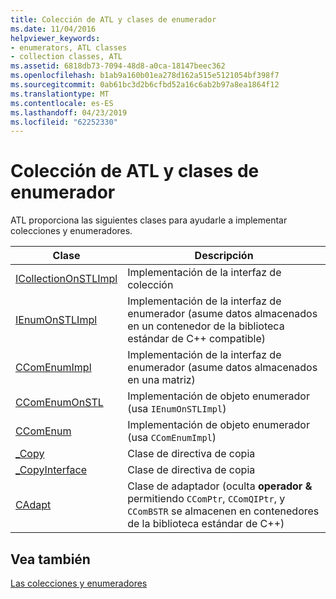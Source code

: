 ```yaml
---
title: Colección de ATL y clases de enumerador
ms.date: 11/04/2016
helpviewer_keywords:
- enumerators, ATL classes
- collection classes, ATL
ms.assetid: 6818db73-7094-48d8-a0ca-18147beec362
ms.openlocfilehash: b1ab9a160b01ea278d162a515e5121054bf398f7
ms.sourcegitcommit: 0ab61bc3d2b6cfbd52a16c6ab2b97a8ea1864f12
ms.translationtype: MT
ms.contentlocale: es-ES
ms.lasthandoff: 04/23/2019
ms.locfileid: "62252330"
---
```

# <a name="atl-collection-and-enumerator-classes"></a>Colección de ATL y clases de enumerador

ATL proporciona las siguientes clases para ayudarle a implementar colecciones y enumeradores.

|Clase|Descripción|
|-----------|-----------------|
|[ICollectionOnSTLImpl](../atl/reference/icollectiononstlimpl-class.md)|Implementación de la interfaz de colección|
|[IEnumOnSTLImpl](../atl/reference/ienumonstlimpl-class.md)|Implementación de la interfaz de enumerador (asume datos almacenados en un contenedor de la biblioteca estándar de C++ compatible)|
|[CComEnumImpl](../atl/reference/ccomenumimpl-class.md)|Implementación de la interfaz de enumerador (asume datos almacenados en una matriz)|
|[CComEnumOnSTL](../atl/reference/ccomenumonstl-class.md)|Implementación de objeto enumerador (usa `IEnumOnSTLImpl`)|
|[CComEnum](../atl/reference/ccomenum-class.md)|Implementación de objeto enumerador (usa `CComEnumImpl`)|
|[_Copy](../atl/atl-copy-policy-classes.md)|Clase de directiva de copia|
|[_CopyInterface](../atl/atl-copy-policy-classes.md)|Clase de directiva de copia|
|[CAdapt](../atl/reference/cadapt-class.md)|Clase de adaptador (oculta **operador &** permitiendo `CComPtr`, `CComQIPtr`, y `CComBSTR` se almacenen en contenedores de la biblioteca estándar de C++)|

## <a name="see-also"></a>Vea también

[Las colecciones y enumeradores](../atl/atl-collections-and-enumerators.md)
